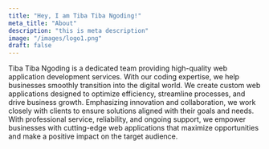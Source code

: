 ```yaml
---
title: "Hey, I am Tiba Tiba Ngoding!"
meta_title: "About"
description: "this is meta description"
image: "/images/logo1.png"
draft: false
---
```


Tiba Tiba Ngoding is a dedicated team providing high-quality web application development services. With our coding expertise, we help businesses smoothly transition into the digital world. We create custom web applications designed to optimize efficiency, streamline processes, and drive business growth. Emphasizing innovation and collaboration, we work closely with clients to ensure solutions aligned with their goals and needs. With professional service, reliability, and ongoing support, we empower businesses with cutting-edge web applications that maximize opportunities and make a positive impact on the target audience.
